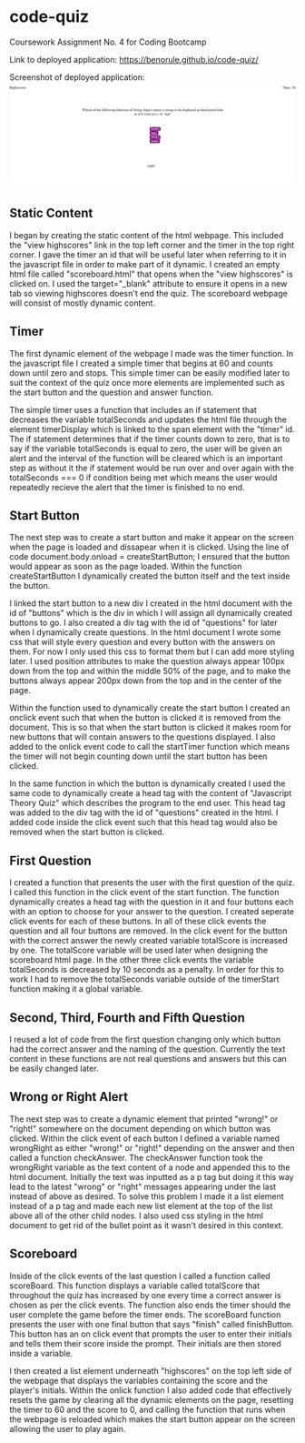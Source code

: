 # code-quiz
Coursework Assignment No. 4 for Coding Bootcamp

Link to deployed application: https://benorule.github.io/code-quiz/

Screenshot of deployed application: ![Index file screenshot](/assets/code-quiz-screenshot.png?raw=true "Application Screenshot")

## Static Content
I began by creating the static content of the html webpage. This included the "view highscores" link in the top left corner and the timer in the top right corner. I gave the timer an id that will be useful later when referring to it in the javascript file in order to make part of it dynamic. I created an empty html file called "scoreboard.html" that opens when the "view highscores" is clicked on. I used the target="_blank" attribute to ensure it opens in a new tab so viewing highscores doesn't end the quiz. The scoreboard webpage will consist of mostly dynamic content.

## Timer
The first dynamic element of the webpage I made was the timer function. In the javascript file I created a simple timer that begins at 60 and counts down until zero and stops. This simple timer can be easily modified later to suit the context of the quiz once more elements are implemented such as the start button and the question and answer function.

The simple timer uses a function that includes an if statement that decreases the variable totalSeconds and updates the html file through the element timerDisplay which is linked to the span element with the "timer" id. The if statement determines that if the timer counts down to zero, that is to say if the variable totalSeconds is equal to zero, the user will be given an alert and the interval of the function will be cleared which is an important step as without it the if statement would be run over and over again with the totalSeconds === 0 if condition being met which means the user would repeatedly recieve the alert that the timer is finished to no end.

## Start Button
The next step was to create a start button and make it appear on the screen when the page is loaded and dissapear when it is clicked. Using the line of code document.body.onload = createStartButton; I ensured that the button would appear as soon as the page loaded. Within the function createStartButton I dynamically created the button itself and the text inside the button. 

I linked the start button to a new div I created in the html document with the id of "buttons" which is the div in which I will assign all dynamically created buttons to go. I also created a div tag with the id of "questions" for later when I dynamically create questions. In the html document I wrote some css that will style every question and every button with the answers on them. For now I only used this css to format them but I can add more styling later. I used position attributes to make the question always appear 100px down from the top and within the middle 50% of the page, and to make the buttons always appear 200px down from the top and in the center of the page.

Within the function used to dynamically create the start button I created an onclick event such that when the button is clicked it is removed from the document. This is so that when the start button is clicked it makes room for new buttons that will contain answers to the questions displayed. I also added to the onlick event code to call the startTimer function which means the timer will not begin counting down until the start button has been clicked.

In the same function in which the button is dynamically created I used the same code to dynamically create a head tag with the content of "Javascript Theory Quiz" which describes the program to the end user. This head tag was added to the div tag with the id of "questions" created in the html. I added code inside the click event such that this head tag would also be removed when the start button is clicked.

## First Question
I created a function that presents the user with the first question of the quiz. I called this function in the click event of the start function. The function dynamically creates a head tag with the question in it and four buttons each with an option to choose for your answer to the question. I created seperate click events for each of these buttons. In all of these click events the question and all four buttons are removed. In the click event for the button with the correct answer the newly created variable totalScore is increased by one. The totalScore variable will be used later when designing the scoreboard html page. In the other three click events the variable totalSeconds is decreased by 10 seconds as a penalty. In order for this to work I had to remove the totalSeconds variable outside of the timerStart function making it a global variable.

## Second, Third, Fourth and Fifth Question
I reused a lot of code from the first question changing only which button had the correct answer and the naming of the question. Currently the text content in these functions are not real questions and answers but this can be easily changed later.

## Wrong or Right Alert
The next step was to create a dynamic element that printed "wrong!" or "right!" somewhere on the document depending on which button was clicked. Within the click event of each button I defined a variable named wrongRight as either "wrong!" or "right!" depending on the answer and then called a function checkAnswer. The checkAnswer function took the wrongRight variable as the text content of a node and appended this to the html document. Initially the text was inputted as a p tag but doing it this way lead to the latest "wrong" or "right" messages appearing under the last instead of above as desired. To solve this problem I made it a list element instead of a p tag and made each new list element at the top of the list above all of the other child nodes. I also used css styling in the html document to get rid of the bullet point as it wasn't desired in this context.

## Scoreboard
Inside of the click events of the last question I called a function called scoreBoard. This function displays a variable called totalScore that throughout the quiz has increased by one every time a correct answer is chosen as per the click events. The function also ends the timer should the user complete the game before the timer ends. The scoreBoard function presents the user with one final button that says "finish" called finishButton. This button has an on click event that prompts the user to enter their initials and tells them their score inside the prompt. Their initials are then stored inside a variable. 

I then created a list element underneath "highscores" on the top left side of the webpage that displays the variables containing the score and the player's initials. Within the onlick function I also added code that effectively resets the game by clearing all the dynamic elements on the page, resetting the timer to 60 and the score to 0, and calling the function that runs when the webpage is reloaded which makes the start button appear on the screen allowing the user to play again.